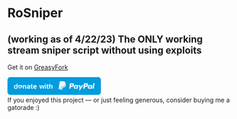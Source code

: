 # RoSniper

## (working as of 4/22/23) The **ONLY** working stream sniper script without using exploits

Get it on [GreasyFork](https://greasyfork.org/en/scripts/464350-rosniper)

<a href="https://paypal.me/lukasdobbles"><img src="blue.svg" height="40"></a>  
If you enjoyed this project — or just feeling generous, consider buying me a gatorade :)
